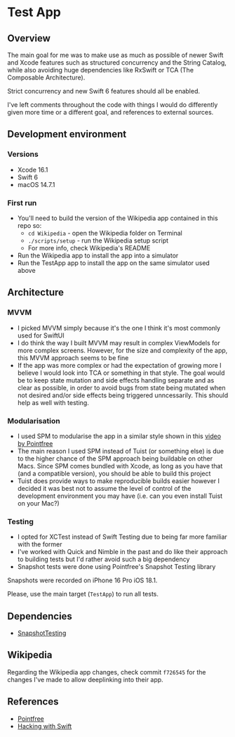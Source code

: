 # Test App

## Overview
The main goal for me was to make use as much as possible of newer Swift and Xcode features such as structured concurrency and the String Catalog, while also avoiding huge dependencies like RxSwift or TCA (The Composable Architecture).

Strict concurrency and new Swift 6 features should all be enabled.

I've left comments throughout the code with things I would do differently given more time or a different goal, and references to external sources.

## Development environment

### Versions
* Xcode 16.1
* Swift 6
* macOS 14.7.1

### First run
* You'll need to build the version of the Wikipedia app contained in this repo so:
    * `cd Wikipedia` - open the Wikipedia folder on Terminal
    * `./scripts/setup` - run the Wikipedia setup script
    * For more info, check Wikipedia's README
* Run the Wikipedia app to install the app into a simulator
* Run the TestApp app to install the app on the same simulator used above

## Architecture
### MVVM
* I picked MVVM simply because it's the one I think it's most commonly used for SwiftUI
* I do think the way I built MVVM may result in complex ViewModels for more complex screens. However, for the size and complexity of the app, this MVVM approach seems to be fine
* If the app was more complex or had the expectation of growing more I believe I would look into TCA or something in that style. The goal would be to keep state mutation and side effects handling separate and as clear as possible, in order to avoid bugs from state being mutated when not desired and/or side effects being triggered unncessarily. This should help as well with testing.

### Modularisation
* I used SPM to modularise the app in a similar style shown in this [video by Pointfree]("https://www.pointfree.co/episodes/ep171-modularization-part-1")
* The main reason I used SPM instead of Tuist (or something else) is due to the higher chance of the SPM approach being buildable on other Macs. Since SPM comes bundled with Xcode, as long as you have that (and a compatible version), you should be able to build this project
* Tuist does provide ways to make reproducible builds easier however I decided it was best not to assume the level of control of the development environment you may have (i.e. can you even install Tuist on your Mac?)

### Testing
* I opted for XCTest instead of Swift Testing due to being far more familiar with the former
* I've worked with Quick and Nimble in the past and do like their approach to building tests but I'd rather avoid such a big dependency
* Snapshot tests were done using Pointfree's Snapshot Testing library

Snapshots were recorded on iPhone 16 Pro iOS 18.1.

Please, use the main target (`TestApp`) to run all tests. 

## Dependencies
* [SnapshotTesting](https://github.com/pointfreeco/swift-snapshot-testing)

## Wikipedia
Regarding the Wikipedia app changes, check commit `f726545` for the changes I've made to allow deeplinking into their app.

## References
* [Pointfree](https://www.pointfree.co)
* [Hacking with Swift](https://www.hackingwithswift.com)
